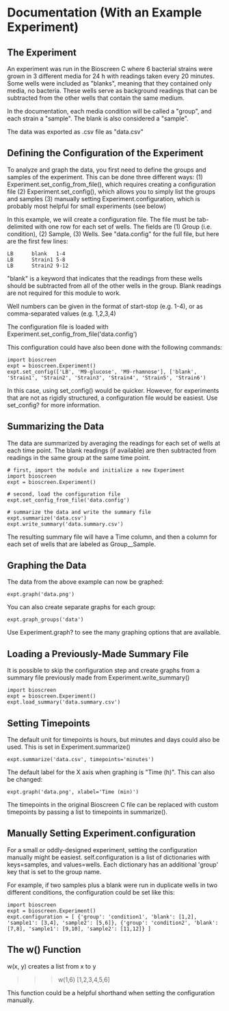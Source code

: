 # Documentation (With an Example Experiment)

## The Experiment

An experiment was run in the Bioscreen C where 6 bacterial strains were grown in 3 different media 
for 24 h with readings taken every 20 minutes. Some wells were included as "blanks", meaning that they
contained only media, no bacteria. These wells serve as background readings that can be subtracted
from the other wells that contain the same medium.

In the documentation, each media condition will be called a "group", and each strain a "sample". 
The blank is also considered a "sample".

The data was exported as .csv file as "data.csv"


## Defining the Configuration of the Experiment

To analyze and graph the data, you first need to define the groups and samples of the experiment.
This can be done three different ways:
(1) Experiment.set_config_from_file(), which requires creating a configuration file
(2) Experiment.set_config(), which allows you to simply list the groups and samples
(3) manually setting Experiment.configuration, which is probably most helpful for small experiments (see below)

In this example, we will create a configuration file. The file must be tab-delimited with one row
for each set of wells. The fields are (1) Group (i.e. condition), (2) Sample, (3) Wells. See "data.config"
for the full file, but here are the first few lines:

```
LB      blank   1-4
LB      Strain1 5-8 
LB      Strain2 9-12
```

"blank" is a keyword that indicates that the readings from these wells should be subtracted from all
of the other wells in the group. Blank readings are not required for this module to work.

Well numbers can be given in the format of start-stop (e.g. 1-4), or as comma-separated values (e.g. 1,2,3,4)

The configuration file is loaded with Experiment.set_config_from_file('data.config')

This configuration could have also been done with the following commands:

```
import bioscreen
expt = bioscreen.Experiment()
expt.set_config(['LB', 'M9-glucose', 'M9-rhamnose'], ['blank', 'Strain1', 'Strain2', 'Strain3', 'Strain4', 'Strain5', 'Strain6')
```

In this case, using set_config() would be quicker. However, for experiments that are not as rigidly structured,
a configuration file would be easiest. Use set_config? for more information.


## Summarizing the Data

The data are summarized by averaging the readings for each set of wells at each time point. The blank
readings (if available) are then subtracted from readings in the same group at the same time point.

```
# first, import the module and initialize a new Experiment
import bioscreen
expt = bioscreen.Experiment()

# second, load the configuration file
expt.set_config_from_file('data.config')

# summarize the data and write the summary file
expt.summarize('data.csv')
expt.write_summary('data.summary.csv')
```

The resulting summary file will have a Time column, and then a column for each set of wells that are
labeled as Group__Sample.


## Graphing the Data

The data from the above example can now be graphed:

```
expt.graph('data.png')
```

You can also create separate graphs for each group:

```
expt.graph_groups('data')
```

Use Experiment.graph? to see the many graphing options that are available.


## Loading a Previously-Made Summary File

It is possible to skip the configuration step and create graphs from a summary file previously made
from Experiment.write_summary()

```
import bioscreen
expt = bioscreen.Experiment()
expt.load_summary('data.summary.csv')
```

## Setting Timepoints

The default unit for timepoints is hours, but minutes and days could also be used. This is set
in Experiment.summarize()

```
expt.summarize('data.csv', timepoints='minutes')
```

The default label for the X axis when graphing is "Time (h)". This can also be changed:

```
expt.graph('data.png', xlabel='Time (min)')
```

The timepoints in the original Bioscreen C file can be replaced with custom timepoints by passing a
list to timepoints in summarize().


## Manually Setting Experiment.configuration

For a small or oddly-designed experiment, setting the configuration manually might be easiest.
self.configuration is a list of dictionaries with keys=samples, and values=wells. Each dictionary
has an additional 'group' key that is set to the group name.

For example, if two samples plus a blank were run in duplicate wells in two different conditions,
the configuration could be set like this:

```
import bioscreen
expt = bioscreen.Experiment()
expt.configuration = [ {'group': 'condition1', 'blank': [1,2], 'sample1': [3,4], 'sample2': [5,6]}, {'group': 'condition2', 'blank': [7,8], 'sample1': [9,10], 'sample2': [11,12]} ]
```

## The w() Function

w(x, y) creates a list from x to y
>>> w(1,6)
  [1,2,3,4,5,6]

This function could be a helpful shorthand when setting the configuration manually.
